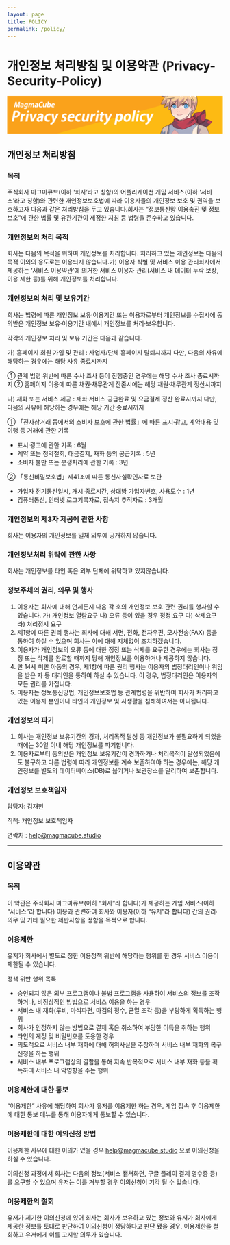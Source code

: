 ```yaml
---
layout: page
title: POLICY
permalink: /policy/
---
```

# 개인정보 처리방침 및 이용약관 (Privacy-Security-Policy)

![privacy-security-policy.png](/assets/img/privacy-security-policy.png)

## 개인정보 처리방침

### 목적

주식회사 마그마큐브(이하 ‘회사’라고 칭함)의 어플리케이션 게임 서비스(이하 ‘서비스’라고 칭함)와 관련한 개인정보보호법에 따라 이용자들의 개인정보 보호 및 권익을 보호하고자 다음과 같은 처리방침을 두고 있습니다.회사는 “정보통신망 이용촉진 및 정보보호”에 관한 법률 및 유관기관이 제정한 지침 등 법령을 준수하고 있습니다.

### 개인정보의 처리 목적

회사는 다음의 목적을 위하여 개인정보를 처리합니다. 처리하고 있는 개인정보는 다음의 목적 이외의 용도로는 이용되지 않습니다.가) 이용자 식별 및 서비스 이용 관리회사에서 제공하는 ‘서비스 이용약관’에 의거한 서비스 이용자 관리(서비스 내 데이터 누락 보상, 이용 제한 등)를 위해 개인정보를 처리합니다.

### 개인정보의 처리 및 보유기간

회사는 법령에 따른 개인정보 보유·이용기간 또는 이용자로부터 개인정보를 수집시에 동의받은 개인정보 보유·이용기간 내에서 개인정보를 처리·보유합니다.

각각의 개인정보 처리 및 보유 기간은 다음과 같습니다.

가) 홈페이지 회원 가입 및 관리 : 사업자/단체 홈페이지 탈퇴시까지 다만, 다음의 사유에 해당하는 경우에는 해당 사유 종료시까지

① 관계 법령 위반에 따른 수사 조사 등이 진행중인 경우에는 해당 수사 조사 종료시까지
② 홈페이지 이용에 따른 채권·채무관계 잔존시에는 해당 채권·채무관계 정산시까지

나) 재화 또는 서비스 제공 : 재화·서비스 공급완료 및 요금결제 정산 완료시까지 다만, 다음의 사유에 해당하는 경우에는 해당 기간 종료시까지

① 「전자상거래 등에서의 소비자 보호에 관한 법률」에 따른 표시·광고, 계약내용 및 이행 등 거래에 관한 기록

- 표시·광고에 관한 기록 : 6월
- 계약 또는 청약철회, 대금결제, 재화 등의 공급기록 : 5년
- 소비자 불만 또는 분쟁처리에 관한 기록 : 3년

② 「통신비밀보호법」제41조에 따른 통신사실확인자료 보관

- 가입자 전기통신일시, 개시·종료시간, 상대방 가입자번호, 사용도수 : 1년
- 컴퓨터통신, 인터넷 로그기록자료, 접속지 추적자료 : 3개월

### 개인정보의 제3자 제공에 관한 사항

회사는 이용자의 개인정보를 일체 외부에 공개하지 않습니다.

### 개인정보처리 위탁에 관한 사항

회사는 개인정보를 타인 혹은 외부 단체에 위탁하고 있지않습니다.

### 정보주체의 권리, 의무 및 행사

1. 이용자는 회사에 대해 언제든지 다음 각 호의 개인정보 보호 관련 권리를 행사할 수 있습니다.
   가) 개인정보 열람요구
   나) 오류 등이 있을 경우 정정 요구
   다) 삭제요구
   라) 처리정지 요구
2. 제1항에 따른 권리 행사는 회사에 대해 서면, 전화, 전자우편, 모사전송(FAX) 등을 통하여 하실 수 있으며 회사는 이에 대해 지체없이 조치하겠습니다.
3. 이용자가 개인정보의 오류 등에 대한 정정 또는 삭제를 요구한 경우에는 회사는 정정 또는 삭제를 완료할 때까지 당해 개인정보를 이용하거나 제공하지 않습니다.
4. 만 14세 미만 아동의 경우, 제1항에 따른 권리 행사는 이용자의 법정대리인이나 위임을 받은 자 등 대리인을 통하여 하실 수 있습니다. 이 경우, 법정대리인은 이용자의 모든 권리를 가집니다.
5. 이용자는 정보통신망법, 개인정보보호법 등 관계법령을 위반하여 회사가 처리하고 있는 이용자 본인이나 타인의 개인정보 및 사생활을 침해하여서는 아니됩니다.

### 개인정보의 파기

1.  회사는 개인정보 보유기간의 경과, 처리목적 달성 등 개인정보가 불필요하게 되었을 때에는 30일 이내 해당 개인정보를 파기합니다.
2. 이용자로부터 동의받은 개인정보 보유기간이 경과하거나 처리목적이 달성되었음에도 불구하고 다른 법령에 따라 개인정보를 계속 보존하여야 하는 경우에는, 해당 개인정보를 별도의 데이터베이스(DB)로 옮기거나 보관장소를 달리하여 보존합니다.

### 개인정보 보호책임자

담당자: 김재헌

직책: 개인정보 보호책임자

연락처 : help@magmacube.studio

---

## 이용약관

### 목적

이 약관은 주식회사 마그마큐브(이하 “회사”라 합니다)가 제공하는 게임 서비스(이하 “서비스”라 합니다) 이용과 관련하여 회사와 이용자(이하 “유저”라 합니다) 간의 권리∙의무 및 기타 필요한 제반사항을 정함을 목적으로 합니다.

### 이용제한

유저가 회사에서 별도로 정한 이용정책 위반에 해당하는 행위를 한 경우 서비스 이용이 제한될 수 있습니다.

정책 위반 행위 목록

- 승인되지 않은 외부 프로그램이나 불법 프로그램을 사용하여 서비스의 정보를 조작하거나, 비정상적인 방법으로 서비스 이용을 하는 경우
- 서비스 내 재화(루비, 마석파편, 마검의 정수, 균열 조각 등)을 부당하게 획득하는 행위
- 회사가 인정하지 않는 방법으로 결제 혹은 취소하여 부당한 이득을 취하는 행위
- 타인의 계정 및 비밀번호를 도용한 경우
- 의도적으로 서비스 내부 재화에 대해 허위사실을 주장하며 서비스 내부 재화의 복구 신청을 하는 행위
- 서비스 내부 프로그램상의 결함을 통해 지속 반복적으로 서비스 내부 재화 등을 획득하여 서비스 내 악영향을 주는 행위

### 이용제한에 대한 통보

“이용제한” 사유에 해당하여 회사가 유저를 이용제한 하는 경우, 게임 접속 후 이용제한에 대한 통보 메뉴를 통해 이용자에게 통보할 수 있습니다.

### 이용제한에 대한 이의신청 방법

이용제한 사유에 대한 이의가 있을 경우 help@magmacube.studio 으로 이의신청을 하실 수 있습니다.

이의신청 과정에서 회사는 다음의 정보(서비스 캡쳐화면, 구글 플레이 결제 영수증 등)를 요구할 수 있으며 유저는 이를 거부할 경우 이의신청이 기각 될 수 있습니다.

### 이용제한의 철회

유저가 제기한 이의신청에 있어 회사는 회사가 보유하고 있는 정보와 유저가 회사에게 제공한 정보를 토대로 판단하여 이의신청이 정당하다고 판단 됐을 경우, 이용제한을 철회하고 유저에게 이를 고지할 의무가 있습니다.
